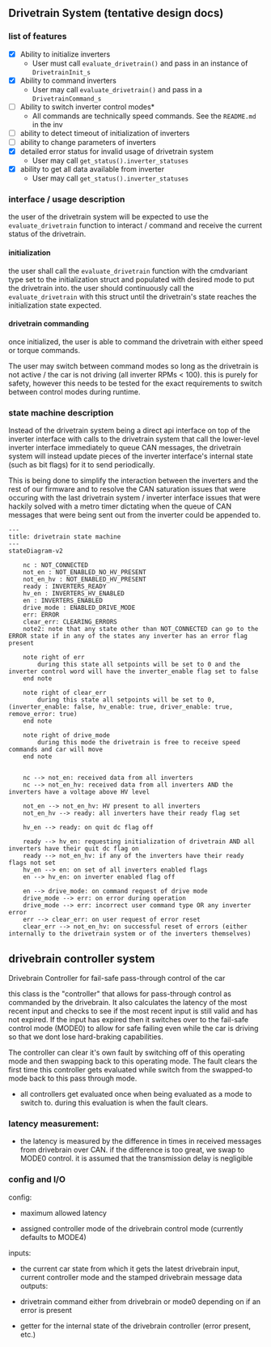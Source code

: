 
## Drivetrain System (tentative design docs)

### list of features

- [X] Ability to initialize inverters
    - User must call `evaluate_drivetrain()` and pass in an instance of `DrivetrainInit_s`
- [X] Ability to command inverters
    - User may call `evaluate_drivetrain()` and pass in a `DrivetrainCommand_s`
- [ ] Ability to switch inverter control modes*
    - All commands are technically speed commands. See the `README.md` in the inv
- [ ] ability to detect timeout of initialization of inverters
- [ ] ability to change parameters of inverters
- [X] detailed error status for invalid usage of drivetrain system
    - User may call `get_status().inverter_statuses`
- [X] ability to get all data available from inverter
    - User may call `get_status().inverter_statuses`

### interface / usage description

the user of the drivetrain system will be expected to use the `evaluate_drivetrain` function to interact / command and receive the current status of the drivetrain. 

#### initialization
the user shall call the `evaluate_drivetrain` function with the cmdvariant type set to the initialization struct and populated with desired mode to put the drivetrain into. the user should continuously call the `evaluate_drivetrain` with this struct until the drivetrain's state reaches the initialization state expected.

#### drivetrain commanding

once initialized, the user is able to command the drivetrain with either speed or torque commands. 

The user may switch between command modes so long as the drivetrain is not active / the car is not driving (all inverter RPMs < 100). this is purely for safety, however this needs to be tested for the exact requirements to switch between control modes during runtime.

### state machine description

Instead of the drivetrain system being a direct api interface on top of the inverter interface with calls to the drivetrain system that call the lower-level inverter interface immediately to queue CAN messages, the drivetrain system will instead update pieces of the inverter interface's internal state (such as bit flags) for it to send periodically.

This is being done to simplify the interaction between the inverters and the rest of our firmware and to resolve the CAN saturation issues that were occuring with the last drivetrain system / inverter interface issues that were hackily solved with a metro timer dictating when the queue of CAN messages that were being sent out from the inverter could be appended to.


```
---
title: drivetrain state machine
---
stateDiagram-v2

    nc : NOT_CONNECTED 
    not_en : NOT_ENABLED_NO_HV_PRESENT
    not_en_hv : NOT_ENABLED_HV_PRESENT
    ready : INVERTERS_READY 
    hv_en : INVERTERS_HV_ENABLED
    en : INVERTERS_ENABLED
    drive_mode : ENABLED_DRIVE_MODE
    err: ERROR
    clear_err: CLEARING_ERRORS
    note2: note that any state other than NOT_CONNECTED can go to the ERROR state if in any of the states any inverter has an error flag present
    
    note right of err
        during this state all setpoints will be set to 0 and the inverter control word will have the inverter_enable flag set to false
    end note

    note right of clear_err
        during this state all setpoints will be set to 0, (inverter_enable: false, hv_enable: true, driver_enable: true, remove_error: true)
    end note

    note right of drive_mode
        during this mode the drivetrain is free to receive speed commands and car will move
    end note

    
    nc --> not_en: received data from all inverters
    nc --> not_en_hv: received data from all inverters AND the inverters have a voltage above HV level
    
    not_en --> not_en_hv: HV present to all inverters
    not_en_hv --> ready: all inverters have their ready flag set

    hv_en --> ready: on quit dc flag off

    ready --> hv_en: requesting initialization of drivetrain AND all inverters have their quit dc flag on
    ready --> not_en_hv: if any of the inverters have their ready flags not set
    hv_en --> en: on set of all inverters enabled flags
    en --> hv_en: on inverter enabled flag off

    en --> drive_mode: on command request of drive mode
    drive_mode --> err: on error during operation
    drive_mode --> err: incorrect user command type OR any inverter error
    err --> clear_err: on user request of error reset 
    clear_err --> not_en_hv: on successful reset of errors (either internally to the drivetrain system or of the inverters themselves)
```

## drivebrain controller system

Drivebrain Controller for fail-safe pass-through control of the car
  
this class is the "controller" that allows for pass-through control as commanded by the drivebrain. It also calculates the latency of the most recent input and checks to see if the most recent input is still valid and has not expired. If the input has expired then it switches over to the fail-safe control mode (MODE0) to allow for safe failing even while the car is driving so that we dont lose hard-braking capabilities.

The controller can clear it's own fault by switching off of this operating mode and then swapping back to this operating mode. The fault clears the first time this controller gets evaluated while switch from the swapped-to mode back to this pass through mode. 

- all controllers get evaluated once when being evaluated as a mode to switch to. during this evaluation is when the fault clears.

### latency measurement:
- the latency is measured by the difference in times in received messages from drivebrain over CAN. if the difference is too great, we swap to MODE0 control. it is assumed that the transmission delay is negligible

### config and I/O
config: 

- maximum allowed latency 

- assigned controller mode of the drivebrain control mode (currently defaults to MODE4)

inputs:

- the current car state from which it gets the latest drivebrain input, current controller mode and the stamped drivebrain message data
outputs:

- drivetrain command either from drivebrain or mode0 depending on if an error is present

- getter for the internal state of the drivebrain controller (error present, etc.)